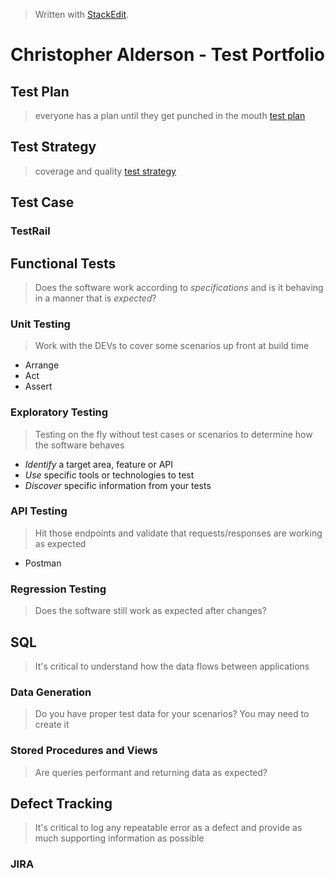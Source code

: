 


> Written with [StackEdit](https://stackedit.io/).
# Christopher Alderson - Test Portfolio
## Test Plan
> everyone has a plan until they get punched in the mouth
[test plan](https://github.com/chaswiso/portfolio/blob/main/Test%20Plan.md)
## Test Strategy
> coverage and quality
[test strategy](https://github.com/chaswiso/portfolio/blob/main/Test%20Strategy.md)
## Test Case
### TestRail

## Functional Tests
> Does the software work according to *specifications* and is it behaving in a manner that is *expected*?
### Unit Testing
> Work with the DEVs to cover some scenarios up front at build time
- Arrange
- Act
- Assert
### Exploratory Testing
> Testing on the fly without test cases or scenarios to determine how the software behaves
- *Identify* a target area, feature or API
- *Use* specific tools or technologies to test
- *Discover* specific information from your tests
### API Testing
> Hit those endpoints and validate that requests/responses are working as expected
- Postman
### Regression Testing
> Does the software still work as expected after changes?

## SQL
> It's critical to understand how the data flows between applications
### Data Generation
> Do you have proper test data for your scenarios? You may need to create it
### Stored Procedures and Views
> Are queries performant and returning data as expected?
## Defect Tracking
> It's critical to log any repeatable error as a defect and provide as much supporting information as possible
### JIRA


<!--stackedit_data:
eyJoaXN0b3J5IjpbLTE4NDcyNTkwNDgsNDIyMDE3OTA0LC0xOD
Q3MjU5MDQ4LC0xNzI2MjIzMDQxLDEzMTI2NjczODcsLTI3ODY1
NDc1OF19
-->